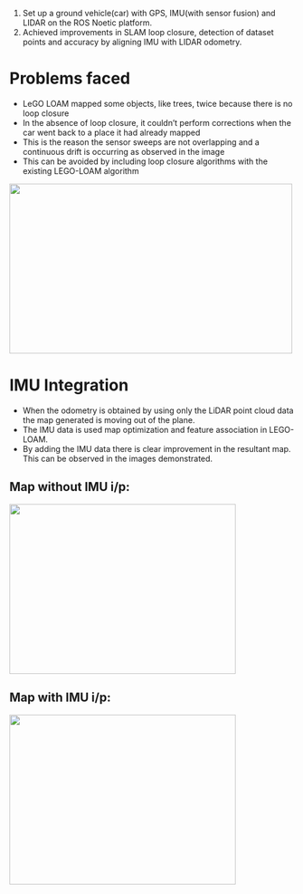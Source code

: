 1. Set up a ground vehicle(car) with GPS, IMU(with sensor fusion) and LIDAR on the ROS Noetic platform.
2. Achieved improvements in SLAM loop closure, detection of dataset points and accuracy by aligning IMU with LIDAR odometry.

# Problems faced
* LeGO LOAM mapped some objects, like trees, twice because there is no loop closure
* In the absence of loop closure, it couldn’t perform corrections when the car went back to a place it had already mapped
* This is the reason the sensor sweeps are not overlapping and a continuous drift is occurring as observed in the image
* This can be avoided by including loop closure algorithms with the existing LEGO-LOAM algorithm

<img src="https://github.com/mescaline116/LiDAR-SLAM-using-LeGO-LOAM/assets/71351959/c291d80f-c4de-47ef-966f-cca82cdb6c90" arg="unnamed" width=500 height=300>

# IMU Integration
* When the odometry is obtained by using only the LiDAR point cloud data the map generated is moving out of the plane.
* The IMU data is used map optimization and feature association in LEGO-LOAM.
* By adding the IMU data there is clear improvement in the resultant map. This can be observed in the images demonstrated.
## Map without IMU i/p:
<img src="https://github.com/mescaline116/LiDAR-SLAM-using-LeGO-LOAM/assets/71351959/098f9ea7-f4a7-4064-b5aa-127652c128c4" arg="unnamed (1)" width=400 height=300>

## Map with IMU i/p:
<img src="https://github.com/mescaline116/LiDAR-SLAM-using-LeGO-LOAM/assets/71351959/5b316b46-b849-4179-b917-3eac94de6805" arg="unnamed (2)" width=400 height=300>



